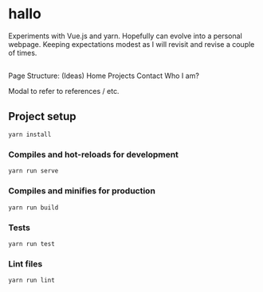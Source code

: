 # hallo

Experiments with Vue.js and yarn.  Hopefully can evolve into a personal webpage.
Keeping expectations modest as I will revisit and revise a couple of times.

##
Page Structure: (Ideas)
Home
Projects
Contact
Who I am?

Modal to refer to references / etc.

## Project setup
```
yarn install
```

### Compiles and hot-reloads for development
```
yarn run serve
```

### Compiles and minifies for production
```
yarn run build
```

### Tests
```
yarn run test
```

### Lint files
```
yarn run lint
```
